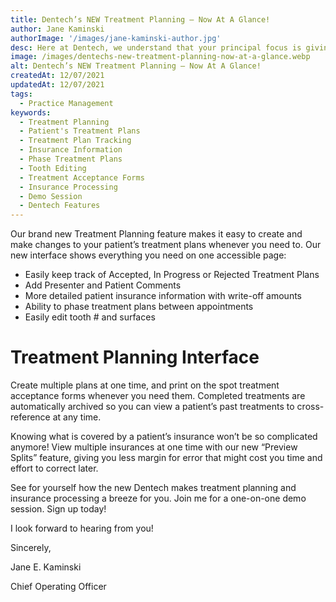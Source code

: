 ```yaml
---
title: Dentech’s NEW Treatment Planning — Now At A Glance!
author: Jane Kaminski
authorImage: '/images/jane-kaminski-author.jpg'
desc: Here at Dentech, we understand that your principal focus is giving your patients the best treatment you can provide. Craft the perfect treatment plans for your patient with Dentech’s NEW Treatment Planning window!
image: /images/dentechs-new-treatment-planning-now-at-a-glance.webp
alt: Dentech’s NEW Treatment Planning — Now At A Glance!
createdAt: 12/07/2021
updatedAt: 12/07/2021
tags:
  - Practice Management
keywords:
  - Treatment Planning
  - Patient's Treatment Plans
  - Treatment Plan Tracking
  - Insurance Information
  - Phase Treatment Plans
  - Tooth Editing
  - Treatment Acceptance Forms
  - Insurance Processing
  - Demo Session
  - Dentech Features
---
```


Our brand new Treatment Planning feature makes it easy to create and make changes to your patient’s treatment plans whenever you need to. Our new interface shows everything you need on one accessible page:

- Easily keep track of Accepted, In Progress or Rejected Treatment Plans
- Add Presenter and Patient Comments
- More detailed patient insurance information with write-off amounts
- Ability to phase treatment plans between appointments
- Easily edit tooth # and surfaces

# Treatment Planning Interface

Create multiple plans at one time, and print on the spot treatment acceptance forms whenever you need them. Completed treatments are automatically archived so you can view a patient’s past treatments to cross-reference at any time.

Knowing what is covered by a patient’s insurance won’t be so complicated anymore! View multiple insurances at one time with our new “Preview Splits” feature, giving you less margin for error that might cost you time and effort to correct later.

See for yourself how the new Dentech makes treatment planning and insurance processing a breeze for you. Join me for a one-on-one demo session. Sign up today!

I look forward to hearing from you!

Sincerely,

Jane E. Kaminski

Chief Operating Officer
